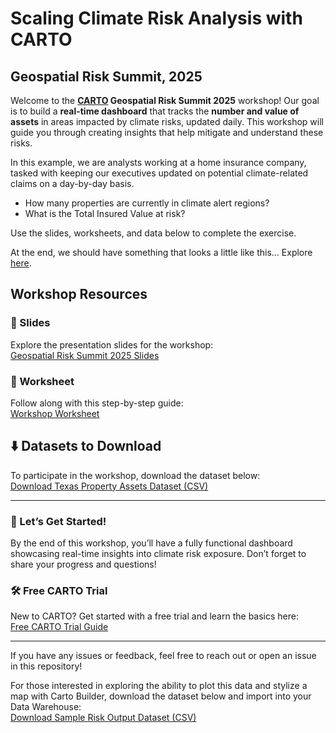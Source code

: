 # Scaling Climate Risk Analysis with CARTO
## Geospatial Risk Summit, 2025

Welcome to the **[CARTO](https://carto.com/) Geospatial Risk Summit 2025** workshop! Our goal is to build a **real-time dashboard** that tracks the **number and value of assets** in areas impacted by climate risks, updated daily. This workshop will guide you through creating insights that help mitigate and understand these risks.

In this example, we are analysts working at a home insurance company, tasked with keeping our executives updated on potential climate-related claims on a day-by-day basis. 
- How many properties are currently in climate alert regions? 
- What is the Total Insured Value at risk?

Use the slides, worksheets, and data below to complete the exercise. 

At the end, we should have something that looks a little like this… Explore [here](https://clausa.app.carto.com/map/1d3ff8eb-48dc-46f8-a1aa-41e8f85adb1b).

## Workshop Resources

### 📑 Slides
Explore the presentation slides for the workshop:  
[Geospatial Risk Summit 2025 Slides](https://docs.google.com/presentation/d/1TCFY2r8VWBF4a7eytegrn9VAo53XXcV4zTjzYpco0lY)

### 📝 Worksheet
Follow along with this step-by-step guide:  
[Workshop Worksheet](https://docs.google.com/document/d/1peCRJFLMNNbwBHkSy7gqCpsr-Y5YPIPUsN5CPyI0z2Q)

## ⬇️ Datasets to Download

To participate in the workshop, download the dataset below:  
[Download Texas Property Assets Dataset (CSV)](https://raw.githubusercontent.com/CartoDB/Geospatial-Risk-Summit-CARTO/master/Texas%20property%20assets.csv)

---

### 🚀 Let’s Get Started!
By the end of this workshop, you’ll have a fully functional dashboard showcasing real-time insights into climate risk exposure. Don’t forget to share your progress and questions!

###  🛠 Free CARTO Trial
New to CARTO? Get started with a free trial and learn the basics here:  
[Free CARTO Trial Guide](https://carto.com/blog/carto-new-user-guide)

---
If you have any issues or feedback, feel free to reach out or open an issue in this repository!


For those interested in exploring the ability to plot this data and stylize a map with Carto Builder, download the dataset below and import into your Data Warehouse:  
[Download Sample Risk Output Dataset (CSV)](https://raw.githubusercontent.com/CartoDB/Geospatial-Risk-Summit-CARTO/master/Texas%20property%20assets.csv)
